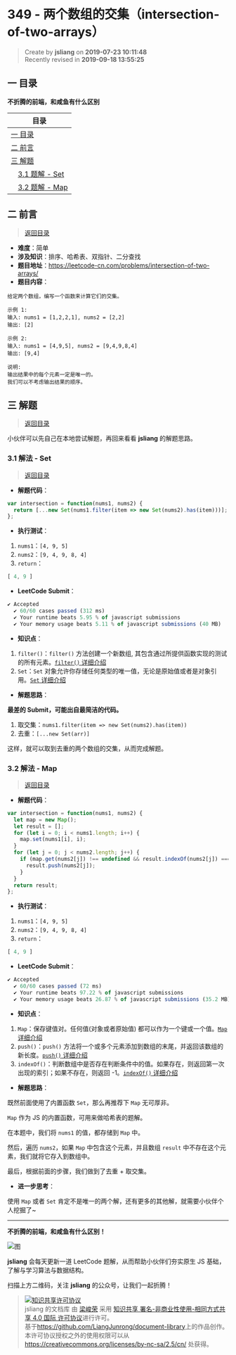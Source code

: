 349 - 两个数组的交集（intersection-of-two-arrays）
===

> Create by **jsliang** on **2019-07-23 10:11:48**  
> Recently revised in **2019-09-18 13:55:25**

## <a name="chapter-one" id="chapter-one">一 目录</a>

**不折腾的前端，和咸鱼有什么区别**

| 目录 |
| --- | 
| [一 目录](#chapter-one) | 
| <a name="catalog-chapter-two" id="catalog-chapter-two"></a>[二 前言](#chapter-two) |
| <a name="catalog-chapter-three" id="catalog-chapter-three"></a>[三 解题](#chapter-three) |
| &emsp;[3.1 题解 - Set](#chapter-three-one) |
| &emsp;[3.2 题解 - Map](#chapter-three-two) |

## <a name="chapter-two" id="chapter-two">二 前言</a>

> [返回目录](#chapter-one)

* **难度**：简单
* **涉及知识**：排序、哈希表、双指针、二分查找
* **题目地址**：https://leetcode-cn.com/problems/intersection-of-two-arrays/
* **题目内容**：

```
给定两个数组，编写一个函数来计算它们的交集。

示例 1:
输入: nums1 = [1,2,2,1], nums2 = [2,2]
输出: [2]

示例 2:
输入: nums1 = [4,9,5], nums2 = [9,4,9,8,4]
输出: [9,4]

说明:
输出结果中的每个元素一定是唯一的。
我们可以不考虑输出结果的顺序。
```

## <a name="chapter-three" id="chapter-three">三 解题</a>

> [返回目录](#chapter-one)

小伙伴可以先自己在本地尝试解题，再回来看看 **jsliang** 的解题思路。

### <a name="chapter-three-one" id="chapter-three-one">3.1 解法 - Set</a>

> [返回目录](#chapter-one)

* **解题代码**：

```js
var intersection = function(nums1, nums2) {
  return [...new Set(nums1.filter(item => new Set(nums2).has(item)))];
};
```

* **执行测试**：

1. `nums1`：`[4, 9, 5]`
2. `nums2`：`[9, 4, 9, 8, 4]`
3. `return`：

```js
[ 4, 9 ]
```

* **LeetCode Submit**：

```js
✔ Accepted
  ✔ 60/60 cases passed (312 ms)
  ✔ Your runtime beats 5.95 % of javascript submissions
  ✔ Your memory usage beats 5.11 % of javascript submissions (40 MB)
```

* **知识点**：

1. `filter()`：`filter()` 方法创建一个新数组, 其包含通过所提供函数实现的测试的所有元素。[`filter()` 详细介绍](https://github.com/LiangJunrong/document-library/blob/master/JavaScript-library/JavaScript/%E5%86%85%E7%BD%AE%E5%AF%B9%E8%B1%A1/Array/filter.md)
2. `Set`：`Set` 对象允许你存储任何类型的唯一值，无论是原始值或者是对象引用。[`Set` 详细介绍](https://github.com/LiangJunrong/document-library/blob/master/JavaScript-library/JavaScript/%E5%86%85%E7%BD%AE%E5%AF%B9%E8%B1%A1/Set/README.md)

* **解题思路**：

**最差的 Submit，可能出自最简洁的代码。**

1. 取交集：`nums1.filter(item => new Set(nums2).has(item))`
2. 去重：`[...new Set(arr)]`

这样，就可以取到去重的两个数组的交集，从而完成解题。

### <a name="chapter-three-two" id="chapter-three-two">3.2 解法 - Map</a>

> [返回目录](#chapter-one)

* **解题代码**：

```js
var intersection = function(nums1, nums2) {
  let map = new Map();
  let result = [];
  for (let i = 0; i < nums1.length; i++) {
    map.set(nums1[i], i);
  }
  for (let j = 0; j < nums2.length; j++) {
    if (map.get(nums2[j]) !== undefined && result.indexOf(nums2[j]) === -1) {
      result.push(nums2[j]);
    }
  }
  return result;
};
```

* **执行测试**：

1. `nums1`：`[4, 9, 5]`
2. `nums2`：`[9, 4, 9, 8, 4]`
3. `return`：

```js
[ 4, 9 ]
```

* **LeetCode Submit**：

```js
✔ Accepted
  ✔ 60/60 cases passed (72 ms)
  ✔ Your runtime beats 97.22 % of javascript submissions
  ✔ Your memory usage beats 26.87 % of javascript submissions (35.2 MB)
```

* **知识点**：

1. `Map`：保存键值对。任何值(对象或者原始值) 都可以作为一个键或一个值。[`Map` 详细介绍](https://github.com/LiangJunrong/document-library/blob/master/JavaScript-library/JavaScript/%E5%86%85%E7%BD%AE%E5%AF%B9%E8%B1%A1/Map/README.md)
2. `push()`：`push()` 方法将一个或多个元素添加到数组的末尾，并返回该数组的新长度。[`push()` 详细介绍](https://github.com/LiangJunrong/document-library/blob/master/JavaScript-library/JavaScript/%E5%86%85%E7%BD%AE%E5%AF%B9%E8%B1%A1/Array/push.md)
3. `indexOf()`：判断数组中是否存在判断条件中的值。如果存在，则返回第一次出现的索引；如果不存在，则返回 -1。[`indexOf()` 详细介绍](https://github.com/LiangJunrong/document-library/blob/master/JavaScript-library/JavaScript/%E5%86%85%E7%BD%AE%E5%AF%B9%E8%B1%A1/Array/indexOf.md)

* **解题思路**：

既然前面使用了内置函数 `Set`，那么再推荐下 `Map` 无可厚非。

`Map` 作为 JS 的内置函数，可用来做哈希表的题解。

在本题中，我们将 `nums1` 的值，都存储到 `Map` 中。

然后，遍历 `nums2`，如果 `Map` 中包含这个元素，并且数组 `result` 中不存在这个元素，我们就将它存入到数组中。

最后，根据前面的步骤，我们做到了去重 + 取交集。

* **进一步思考**：

使用 `Map` 或者 `Set` 肯定不是唯一的两个解，还有更多的其他解，就需要小伙伴个人挖掘了~

---

**不折腾的前端，和咸鱼有什么区别！**

![图](../../../public-repertory/img/z-small-wechat-public-address.jpg)

**jsliang** 会每天更新一道 LeetCode 题解，从而帮助小伙伴们夯实原生 JS 基础，了解与学习算法与数据结构。

扫描上方二维码，关注 **jsliang** 的公众号，让我们一起折腾！

> <a rel="license" href="http://creativecommons.org/licenses/by-nc-sa/4.0/"><img alt="知识共享许可协议" style="border-width:0" src="https://i.creativecommons.org/l/by-nc-sa/4.0/88x31.png" /></a><br /><span xmlns:dct="http://purl.org/dc/terms/" property="dct:title">jsliang 的文档库</span> 由 <a xmlns:cc="http://creativecommons.org/ns#" href="https://github.com/LiangJunrong/document-library" property="cc:attributionName" rel="cc:attributionURL">梁峻荣</a> 采用 <a rel="license" href="http://creativecommons.org/licenses/by-nc-sa/4.0/">知识共享 署名-非商业性使用-相同方式共享 4.0 国际 许可协议</a>进行许可。<br />基于<a xmlns:dct="http://purl.org/dc/terms/" href="https://github.com/LiangJunrong/document-library" rel="dct:source">https://github.com/LiangJunrong/document-library</a>上的作品创作。<br />本许可协议授权之外的使用权限可以从 <a xmlns:cc="http://creativecommons.org/ns#" href="https://creativecommons.org/licenses/by-nc-sa/2.5/cn/" rel="cc:morePermissions">https://creativecommons.org/licenses/by-nc-sa/2.5/cn/</a> 处获得。